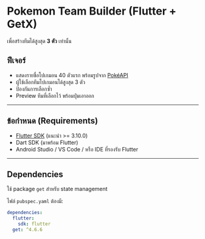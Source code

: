 # Pokemon Team Builder (Flutter + GetX)

เพื่อสร้างทีมได้สูงสุด **3 ตัว** เท่านั้น  

## ฟีเจอร์
- แสดงรายชื่อโปเกมอน 40 ตัวแรก พร้อมรูปจาก [PokéAPI](https://pokeapi.co/)
- ผู้ใช้เลือกทีมโปเกมอนได้สูงสุด 3 ตัว
- ป้องกันการเลือกซ้ำ
- Preview ทีมที่เลือกไว้ พร้อมปุ่มเอาออก

---

## ข้อกำหนด (Requirements)

- [Flutter SDK](https://docs.flutter.dev/get-started/install) (แนะนำ >= 3.10.0)
- Dart SDK (มาพร้อม Flutter)
- Android Studio / VS Code / หรือ IDE ที่รองรับ Flutter

---

## Dependencies

ใช้ package `get` สำหรับ state management

ไฟล์ `pubspec.yaml` ต้องมี:

```yaml
dependencies:
  flutter:
    sdk: flutter
  get: ^4.6.6